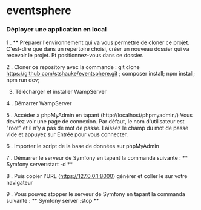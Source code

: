 # eventsphere
### Déployer une application en local 

1 . ** Préparer l'environnement qui va vous permettre de cloner ce projet. 
       C'est-dire que dans un repertoire choisi, créer un nouveau dossier qui va recevoir le projet.
       Et positionnez-vous dans ce dossier.  

2 . Cloner ce repository avec la commande : 
    git clone https://github.com/stshauke/eventsphere.git ;
    composer install;
    npm install;
    npm run dev;

3. Télécharger et installer WampServer

4 . Démarrer WampServer

5 . Accéder à phpMyAdmin en tapant (http://localhost/phpmyadmin/)
   Vous devriez voir une page de connexion. Par défaut, le nom d'utilisateur est "root" et il n'y a pas de mot de passe. Laissez le champ du mot de passe vide et appuyez sur Entrée pour vous connecter.

6 . Importer  le script de la base de données sur phpMyAdmin

7 . Démarrer le serveur de Symfony en tapant la commanda suivante : ** Symfony server:start  -d **

8 . Puis copier l'URL (https://127.0.0.1:8000) générer et coller le sur votre navigateur 

9 . Vous pouvez stopper le serveur de Symfony en tapant la commanda suivante : ** Symfony server :stop **
